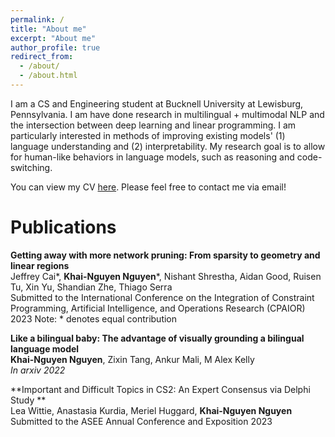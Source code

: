 ```yaml
---
permalink: /
title: "About me"
excerpt: "About me"
author_profile: true
redirect_from: 
  - /about/
  - /about.html
---
```


I am a CS and Engineering student at Bucknell University at Lewisburg, Pennsylvania. I am have done research in multilingual + multimodal NLP and the intersection between deep learning and linear programming. I am particularly interested in methods of improving existing models' (1) language understanding and (2) interpretability. My research goal is to allow for human-like behaviors in language models, such as reasoning and code-switching.

You can view my CV [here](https://drive.google.com/file/d/15IccTUqdHDuZDciQJfTjzLzsB86SarrH/view?usp=sharing). Please feel free to contact me via email!

<!-- About me
===
I am originally from Ho Chi Minh City, Vietnam. Here in the States, I go by Nguyen Nguyen, but in Vietnamese, my name is Khải Nguyên [kʰaːj ŋwiəŋ]. As Vietnamese is a tonal and isolating language, many people in the States have found it difficult to pronounce my name. As such, I have enjoyed hearing many variations of my name, such as win, wind, or en-win. Nevertheless, my favorites have been win-win, which is the main motivation for my English name, and Winnie-the-Pooh. Since language changes with time, I believe there is no absolute "correct" way to pronounce any word, so please feel free to call me whatever you want - as long as it makes sense. -->

Publications
===

**Getting away with more network pruning: From sparsity to geometry and linear regions** <br>
Jeffrey Cai*, **Khai-Nguyen Nguyen***, Nishant Shrestha, Aidan Good, Ruisen Tu, Xin Yu, Shandian Zhe, Thiago Serra <br>
Submitted to the International Conference on the Integration of Constraint Programming, Artificial Intelligence,
and Operations Research (CPAIOR) 2023
Note: * denotes equal contribution

**Like a bilingual baby: The advantage of visually grounding a bilingual language model** <br>
**Khai-Nguyen Nguyen**, Zixin Tang, Ankur Mali, M Alex Kelly<br>
_In arxiv 2022_

**Important and Difficult Topics in CS2: An Expert Consensus via Delphi Study
** <br>
Lea Wittie, Anastasia Kurdia, Meriel Huggard, **Khai-Nguyen Nguyen** <br>
Submitted to the ASEE Annual Conference and Exposition 2023





